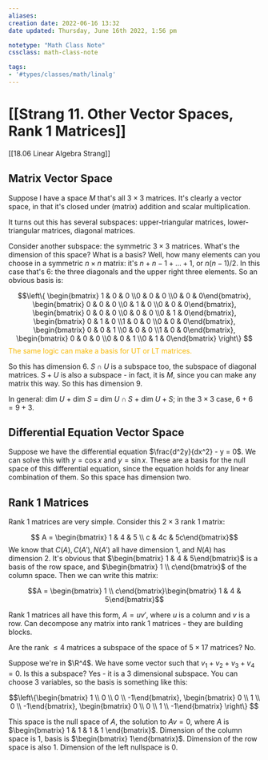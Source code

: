 ```yaml
---
aliases:
creation date: 2022-06-16 13:32
date updated: Thursday, June 16th 2022, 1:56 pm

notetype: "Math Class Note"
cssclass: math-class-note

tags: 
- '#types/classes/math/linalg'
---
```


# [[Strang 11. Other Vector Spaces, Rank 1 Matrices]]
[[18.06 Linear Algebra Strang]]

## Matrix Vector Space

Suppose I have a space $M$ that's all $3 \times 3$ matrices. It's clearly a vector space, in that it's closed under (matrix) addition and scalar multiplication. 

It turns out this has several subspaces: upper-triangular matrices, lower-triangular matrices, diagonal matrices. 

Consider another subspace: the symmetric $3 \times 3$ matrices. What's the dimension of this space? What is a basis?
Well, how many elements can you choose in a symmetric $n \times n$ matrix: it's $n + n-1 + \ldots + 1$, or $n(n-1)/2$. In this case that's $6$: the three diagonals and the upper right three elements. So an obvious basis is: 

$$\left\{ 
\begin{bmatrix} 1 & 0 & 0 \\0 & 0 & 0 \\0 & 0 & 0\end{bmatrix},
\begin{bmatrix} 0 & 0 & 0 \\0 & 1 & 0 \\0 & 0 & 0\end{bmatrix},
\begin{bmatrix} 0 & 0 & 0 \\0 & 0 & 0 \\0 & 1 & 0\end{bmatrix},
\begin{bmatrix} 0 & 1 & 0 \\1 & 0 & 0 \\0 & 0 & 0\end{bmatrix},
\begin{bmatrix} 0 & 0 & 1 \\0 & 0 & 0 \\1 & 0 & 0\end{bmatrix},
\begin{bmatrix} 0 & 0 & 0 \\0 & 0 & 1 \\0 & 1 & 0\end{bmatrix}
\right\} $$
<font color=#F7B801>The same logic can make a basis for UT or LT matrices.</font>

So this has dimension $6$. $S \cap U$ is a subspace too, the subspace of diagonal matrices. $S + U$ is also a subspace - in fact, it is $M$, since you can make any matrix this way. So this has dimension $9$. 

In general: dim $U$ + dim $S$ = dim $U \cap S$ + dim $U + S$; in the $3 \times 3$ case, $6 + 6 = 9  + 3$. 


## Differential Equation Vector Space

Suppose we have the differential equation $\frac{d^2y}{dx^2} - y = 0$. We can solve this with $y = \cos x$ and $y = \sin x$. These are a basis for the null space of this differential equation, since the equation holds for any linear combination of them. So this space has dimension two. 


## Rank 1 Matrices

Rank $1$ matrices are very simple. Consider this $2 \times 3$ rank 1 matrix:

$$ A = \begin{bmatrix} 1 & 4 & 5 \\ c & 4c & 5c\end{bmatrix}$$
We know that $C(A),  C(A'), N(A')$ all have dimension $1$, and $N(A)$ has dimension $2$. It's obvious that $\begin{bmatrix} 1 & 4 & 5\end{bmatrix}$ is a basis of the row space, and $\begin{bmatrix} 1 \\ c\end{bmatrix}$ of the column space. Then we can write this matrix:

$$A = \begin{bmatrix} 1 \\ c\end{bmatrix}\begin{bmatrix} 1 & 4 & 5\end{bmatrix}$$

Rank $1$ matrices all have this form, $A = uv'$, where $u$ is a column and $v$ is a row. Can decompose any matrix into rank $1$ matrices - they are building blocks.


Are the rank $\leq 4$ matrices a subspace of the space of $5 \times 17$ matrices? No. 


Suppose we're in $\R^4$. We have some vector such that $v_1 + v_2 + v_3 + v_4 = 0$. Is this a subspace? Yes - it is a $3$ dimensional subspace. You can choose 3 variables, so the basis is something like this:

$$\left\{\begin{bmatrix} 1 \\ 0 \\ 0 \\ -1\end{bmatrix}, \begin{bmatrix} 0 \\ 1 \\ 0 \\ -1\end{bmatrix}, \begin{bmatrix} 0 \\ 0 \\ 1 \\ -1\end{bmatrix} \right\} $$

This space is the null space of $A$, the solution to $Av = 0$, where $A$ is $\begin{bmatrix} 1 & 1 & 1 & 1 \end{bmatrix}$. Dimension of the column space is $1$, basis is $\begin{bmatrix} 1\end{bmatrix}$. Dimension of the row space is also $1$. Dimension of the left nullspace is $0$. 
